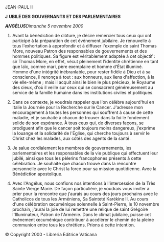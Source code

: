 JEAN-PAUL II

**J** **UBILÉ DES GOUVERNANTS ET DES PARLEMENTAIRES**

***ANGÉLUS****Dimanche 5 novembre 2000*

1. Avant la bénédiction de clôture, je désire remercier tous ceux qui ont participé à la préparation de cet événement jubilaire. Je renouvelle à tous l'exhortation à approfondir et à diffuser l'exemple de saint Thomas More, nouveau Patron des responsables de gouvernements et des hommes politiques. Sa figure est véritablement adaptée à cet objectif : sir Thomas More, en effet, vécut pleinement l'identité chrétienne en tant que laïc, comme mari, père exemplaire et homme d'État illuminé. Homme d'une intégrité inébranlable, pour rester fidèle à Dieu et à sa conscience, il renonça à tout : aux honneurs, aux liens d'affection, à la vie elle-même ; mais il acquit ainsi le bien le plus précieux, le Royaume des cieux, d'où il veille sur ceux qui se consacrent généreusement au service de la famille humaine dans les institutions civiles et politiques.

2. Dans ce contexte, je voudrais rappeler que l'on célèbre aujourd'hui en Italie la Journée pour la Recherche sur le Cancer. J'adresse mon encouragement à toutes les personnes qui souffrent à cause de cette maladie, et je souhaite à chacun de trouver dans la foi le fondement solide de son espérance. À tous ceux qui, de diverses façons, se prodiguent afin que le cancer soit toujours moins dangereux, j'exprime la louange et la solidarité de l'Église, qui cherche toujours à servir le Christ chez les malades, aux côtés des agents de la santé.

3. Je salue cordialement les membres de gouvernements, les parlementaires et les responsables de la vie publique qui effectuent leur jubilé, ainsi que tous les pèlerins francophones présents à cette célébration. Je souhaite que chacun trouve dans la rencontre personnelle avec le Christ la force pour sa mission quotidienne. Avec la Bénédiction apostolique.

4. Avec l'Angélus, nous confions nos intentions à l'intercession de la Très Sainte Vierge Marie. De façon particulière, je voudrais vous inviter à prier pour la rencontre que j'aurais au cours des jours prochains avec le Catholicos de tous les Arméniens, Sa Sainteté Karékine II. Au cours d'une célébration œcuménique solennelle à Saint-Pierre, le 10 novembre prochain, j'aurai la joie de lui remettre une relique de saint Grégoire l'Illuminateur, Patron de l'Arménie. Dans le climat jubilaire, puisse cet événement œcuménique contribuer à accélérer le chemin de la pleine communion entre tous les chrétiens. Prions à cette intention.

© Copyright 2000 - Libreria Editrice Vaticana